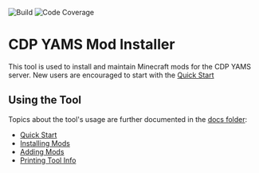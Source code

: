 ![Build](https://github.com/effisso/mc-mod-installer/actions/workflows/build.yml/badge.svg?branch=main)
![Code Coverage](https://img.shields.io/endpoint?url=https://gist.githubusercontent.com/effisso/075519841620519e9a42b32df632553b/raw/mc-mod-installer__heads_main.json)

# CDP YAMS Mod Installer

This tool is used to install and maintain Minecraft mods for the CDP YAMS server. New users are encouraged to start with the [Quick Start](https://github.com/effisso/mc-mod-installer/tree/main/docs/QuickStart.md)

## Using the Tool
Topics about the tool's usage are further documented in the [docs folder](https://github.com/effisso/mc-mod-installer/tree/main/docs):

* [Quick Start](https://github.com/effisso/mc-mod-installer/tree/main/docs/QuickStart.md)
* [Installing Mods](https://github.com/effisso/mc-mod-installer/tree/main/docs/InstallingMods.md)
* [Adding Mods](https://github.com/effisso/mc-mod-installer/tree/main/docs/AddingMods.md)
* [Printing Tool Info](https://github.com/effisso/mc-mod-installer/tree/main/docs/PrintingToolInfo.md)